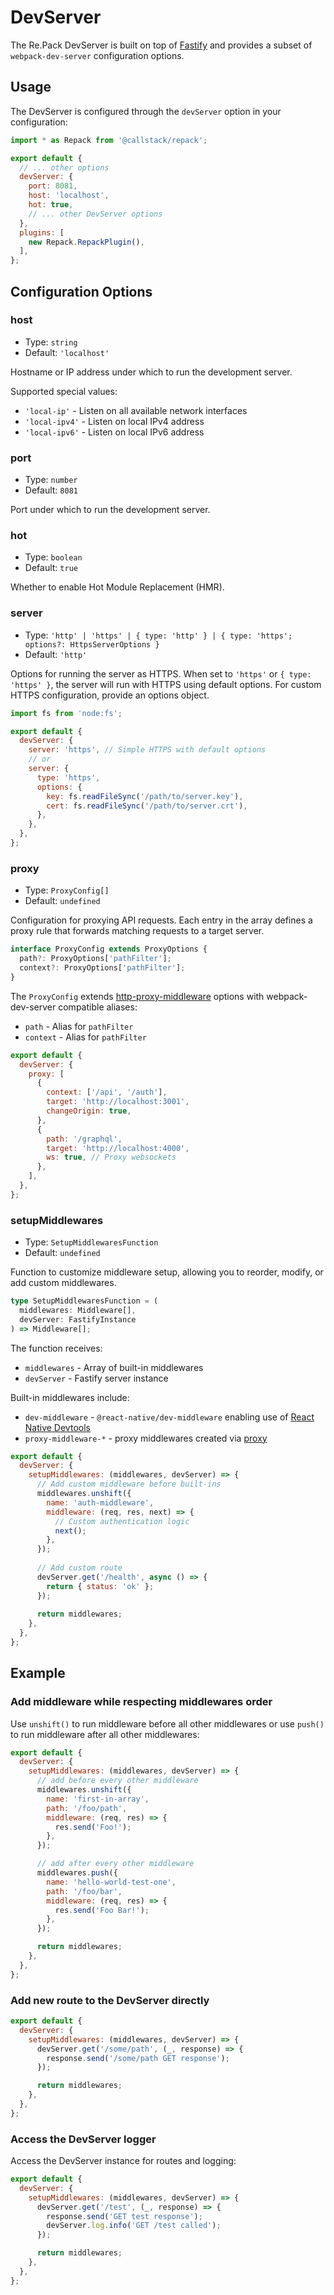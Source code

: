 # DevServer

The Re.Pack DevServer is built on top of [Fastify](https://fastify.dev/) and provides a subset of `webpack-dev-server`  configuration options.

## Usage

The DevServer is configured through the `devServer` option in your configuration:

```js title="rspack.config.mjs"
import * as Repack from '@callstack/repack';

export default {
  // ... other options
  devServer: {
    port: 8081,
    host: 'localhost', 
    hot: true,
    // ... other DevServer options
  },
  plugins: [
    new Repack.RepackPlugin(),
  ],
};
```

## Configuration Options

### host

- Type: `string`
- Default: `'localhost'`

Hostname or IP address under which to run the development server. 

Supported special values:

- `'local-ip'` - Listen on all available network interfaces
- `'local-ipv4'` - Listen on local IPv4 address
- `'local-ipv6'` - Listen on local IPv6 address

### port

- Type: `number`
- Default: `8081`

Port under which to run the development server.

### hot

- Type: `boolean`
- Default: `true`

Whether to enable Hot Module Replacement (HMR).

### server

- Type: `'http' | 'https' | { type: 'http' } | { type: 'https'; options?: HttpsServerOptions }`
- Default: `'http'`

Options for running the server as HTTPS. When set to `'https'` or `{ type: 'https' }`, the server will run with HTTPS using default options. For custom HTTPS configuration, provide an options object.

```js title="rspack.config.mjs"
import fs from 'node:fs';

export default {
  devServer: {
    server: 'https', // Simple HTTPS with default options
    // or
    server: {
      type: 'https',
      options: {
        key: fs.readFileSync('/path/to/server.key'),
        cert: fs.readFileSync('/path/to/server.crt'),
      },
    },
  },
};
```

### proxy

- Type: `ProxyConfig[]`
- Default: `undefined`

Configuration for proxying API requests. Each entry in the array defines a proxy rule that forwards matching requests to a target server.

```ts
interface ProxyConfig extends ProxyOptions {
  path?: ProxyOptions['pathFilter'];
  context?: ProxyOptions['pathFilter'];
}
```

The `ProxyConfig` extends [http-proxy-middleware](https://github.com/chimurai/http-proxy-middleware) options with webpack-dev-server compatible aliases:
- `path` - Alias for `pathFilter`
- `context` - Alias for `pathFilter`

```js title="rspack.config.mjs"
export default {
  devServer: {
    proxy: [
      {
        context: ['/api', '/auth'],
        target: 'http://localhost:3001',
        changeOrigin: true,
      },
      {
        path: '/graphql',
        target: 'http://localhost:4000',
        ws: true, // Proxy websockets
      },
    ],
  },
};
```

### setupMiddlewares

- Type: `SetupMiddlewaresFunction`
- Default: `undefined`

Function to customize middleware setup, allowing you to reorder, modify, or add custom middlewares.

```ts
type SetupMiddlewaresFunction = (
  middlewares: Middleware[],
  devServer: FastifyInstance
) => Middleware[];
```

The function receives:
- `middlewares` - Array of built-in middlewares
- `devServer` - Fastify server instance

Built-in middlewares include:
- `dev-middleware` - `@react-native/dev-middleware` enabling use of [React Native Devtools](/docs/features/devtools) 
- `proxy-middleware-*` - proxy middlewares created via [proxy](#proxy)

```js title="rspack.config.mjs"
export default {
  devServer: {
    setupMiddlewares: (middlewares, devServer) => {
      // Add custom middleware before built-ins
      middlewares.unshift({
        name: 'auth-middleware',
        middleware: (req, res, next) => {
          // Custom authentication logic
          next();
        },
      });
      
      // Add custom route
      devServer.get('/health', async () => {
        return { status: 'ok' };
      });
      
      return middlewares;
    },
  },
};
```

## Example

### Add middleware while respecting middlewares order

Use `unshift()` to run middleware before all other middlewares
or use `push()` to run middleware after all other middlewares:

```js title="rspack.config.mjs"
export default {
  devServer: {
    setupMiddlewares: (middlewares, devServer) => {
      // add before every other middleware
      middlewares.unshift({
        name: 'first-in-array',
        path: '/foo/path',
        middleware: (req, res) => {
          res.send('Foo!');
        },
      });

      // add after every other middleware
      middlewares.push({
        name: 'hello-world-test-one',
        path: '/foo/bar',
        middleware: (req, res) => {
          res.send('Foo Bar!');
        },
      });

      return middlewares;
    },
  },
};
```

### Add new route to the DevServer directly

```js title="rspack.config.mjs"
export default {
  devServer: {
    setupMiddlewares: (middlewares, devServer) => {
      devServer.get('/some/path', (_, response) => {
        response.send('/some/path GET response');
      });

      return middlewares;
    },
  },
};
```

### Access the DevServer logger

Access the DevServer instance for routes and logging:

```js title="rspack.config.mjs"
export default {
  devServer: {
    setupMiddlewares: (middlewares, devServer) => {
      devServer.get('/test', (_, response) => {
        response.send('GET test response');
        devServer.log.info('GET /test called');
      });

      return middlewares;
    },
  },
};
```
